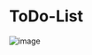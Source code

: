 # ToDo-List
![image](https://github.com/user-attachments/assets/df61cf3a-b584-4802-85bc-824ccc379235)
